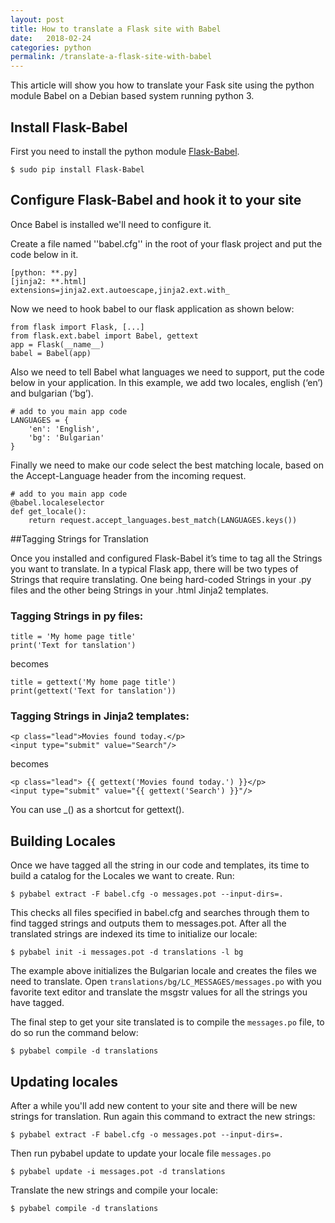 ```yaml
---
layout: post
title: How to translate a Flask site with Babel
date:   2018-02-24
categories: python
permalink: /translate-a-flask-site-with-babel
---
```

This article will show you how to translate your Fask site using the python module Babel on a Debian based system running python 3.

## Install Flask-Babel

First you need to install the python module [Flask-Babel](https://pythonhosted.org/Flask-Babel/).

```
$ sudo pip install Flask-Babel
```

## Configure Flask-Babel and hook it to your site
Once Babel is installed we'll need to configure it.

Create a file named ''babel.cfg'' in the root of your flask project and put the code below in it.

```
[python: **.py]
[jinja2: **.html]
extensions=jinja2.ext.autoescape,jinja2.ext.with_
```

Now we need to hook babel to our flask application as shown below:

```
from flask import Flask, [...]
from flask.ext.babel import Babel, gettext
app = Flask(__name__)
babel = Babel(app)
```

Also we need to tell Babel what languages we need to support, put the code below in your application.
In this example, we add two locales, english (‘en’) and bulgarian (‘bg’).
```
# add to you main app code
LANGUAGES = {
    'en': 'English',
    'bg': 'Bulgarian'
}
```

Finally we need to make our code select the best matching locale, based on the Accept-Language header from the incoming request.
```
# add to you main app code
@babel.localeselector
def get_locale():
    return request.accept_languages.best_match(LANGUAGES.keys())
```

##Tagging Strings for Translation

Once you installed and configured Flask-Babel it’s time to tag all the Strings you want to translate. In a typical Flask app, there will be two types of Strings that require translating. One being hard-coded Strings in your .py files and the other being Strings in your .html Jinja2 templates.

### Tagging Strings in py files:

```
title = 'My home page title'
print('Text for tanslation')

```
becomes
```
title = gettext('My home page title')
print(gettext('Text for tanslation'))

```


### Tagging Strings in  Jinja2 templates:

```
<p class="lead">Movies found today.</p>
<input type="submit" value="Search"/>
```
becomes
```
<p class="lead"> {{ gettext('Movies found today.') }}</p>
<input type="submit" value="{{ gettext('Search') }}"/>

```

You can use _() as a shortcut for gettext().

## Building Locales

Once we have tagged all the string in our code and templates, its time to build a catalog for the Locales we want to create.  Run:
```
$ pybabel extract -F babel.cfg -o messages.pot --input-dirs=.
```

This checks all files specified in babel.cfg and searches through them to find tagged strings and outputs them to messages.pot.
After all the translated strings are indexed its time to initialize our locale:

```
$ pybabel init -i messages.pot -d translations -l bg
```
The example above initializes the Bulgarian locale and creates the files we need to translate.
Open ``translations/bg/LC_MESSAGES/messages.po`` with you favorite text editor and translate the msgstr values for all the strings you have tagged. 

The final step to get your site translated is to compile the ``messages.po`` file, to do so run the command below:

```
$ pybabel compile -d translations
```

## Updating locales

After a while you'll add new content to your site and there will be new strings for translation.
Run again this command to extract the new strings:
```
$ pybabel extract -F babel.cfg -o messages.pot --input-dirs=.
```
Then run pybabel update to update your locale file ``messages.po``

```
$ pybabel update -i messages.pot -d translations
```
Translate the new strings and compile your locale:

```
$ pybabel compile -d translations
```
